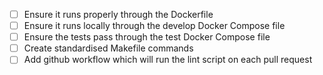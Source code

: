 - [ ] Ensure it runs properly through the Dockerfile
- [ ] Ensure it runs locally through the develop Docker Compose file
- [ ] Ensure the tests pass through the test Docker Compose file
- [ ] Create standardised Makefile commands
- [ ] Add github workflow which will run the lint script on each pull request
